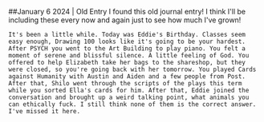 ##January 6 2024 | Old Entry
I found this old journal entry! I think I'll be including these every now and again just to see how much I've grown!
```tsql
It's been a little while. Today was Eddie's Birthday. Classes seem easy enough, Drawing 100 looks like it's going to be your hardest. After PSYCH you went to the Art Building to play piano. You felt a moment of serene and blissful silence. A little feeling of God. You offered to help Elizabeth take her bags to the shareshop, but they were closed, so you're going back with her tomorrow. You played Cards against Humanity with Austin and Aiden and a few people from Post. After that, Shilo went through the scripts of the plays this term while you sorted Ella's cards for him. After that, Eddie joined the conversation and brought up a weird talking point, what animals you can ethically fuck. I still think none of them is the correct answer. I've missed it here.
 ```
